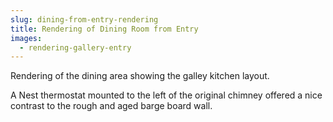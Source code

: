```yaml
---
slug: dining-from-entry-rendering
title: Rendering of Dining Room from Entry
images:
  - rendering-gallery-entry
---
```

Rendering of the dining area showing the galley kitchen layout.

A Nest thermostat mounted to the left of the original chimney offered a nice contrast to the rough and aged barge board wall.